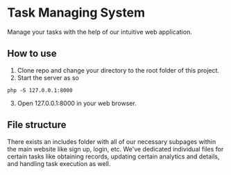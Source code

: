 # Task Managing System

Manage your tasks with the help of our intuitive web application. 

## How to use 

1. Clone repo and change your directory to the root folder of this project.
2. Start the server as so


```wsl
php -S 127.0.0.1:8000
```
3. Open 127.0.0.1:8000 in your web browser. 

## File structure

There exists an includes folder with all of our necessary subpages within the main website like sign up, login, etc.
We've dedicated individual files for certain tasks like obtaining records, updating certain analytics and details, and handling task execution as well.
